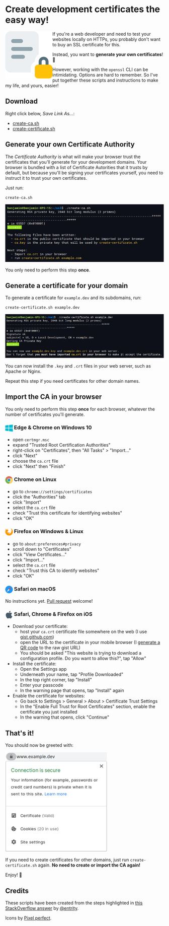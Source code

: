 # Create development certificates the easy way!

<img src="https://raw.githubusercontent.com/BenMorel/dev-certificates/main/images/logo.svg" alt="" align="left" height="150">

If you're a web developer and need to test your websites locally on HTTPs, you probably don't want to buy an SSL certificate for this.

Instead, you want to **generate your own certificates**! 💪

However, working with the `openssl` CLI can be intimidating. Options are hard to remember. So I've put together these scripts and instructions to make my life, and yours, easier!

## Download

Right click below, *Save Link As...*:

- [create-ca.sh](https://raw.githubusercontent.com/BenMorel/dev-certificates/main/create-ca.sh)
- [create-certificate.sh](https://raw.githubusercontent.com/BenMorel/dev-certificates/main/create-certificate.sh)

## Generate your own Certificate Authority

The *Certificate Authority* is what will make your browser trust the certificates that you'll generate for your development domains. Your browser is bundled with a list of Certificate Autorities that it trusts by default, but because you'll be signing your certificates yourself, you need to instruct it to trust your own certificates.

Just run:

```
create-ca.sh 
```

![create-ca.sh](https://raw.githubusercontent.com/BenMorel/dev-certificates/main/images/create-ca.png)

You only need to perform this step **once**.

## Generate a certificate for your domain

To generate a certificate for `example.dev` and its subdomains, run:

```
create-certificate.sh example.dev
```

![create-certificate.sh](https://raw.githubusercontent.com/BenMorel/dev-certificates/main/images/create-certificate.png)

You can now install the `.key` and `.crt` files in your web server, such as Apache or Nginx.

Repeat this step if you need certificates for other domain names.

## Import the CA in your browser

You only need to perform this step **once** for each browser, whatever the number of certificates you'll generate.

### <img src="https://raw.githubusercontent.com/BenMorel/dev-certificates/main/images/windows.svg" alt="" align="center" height="24"> Edge & Chrome on Windows 10

- open `certmgr.msc`
- expand "Trusted Root Certification Authorities"
- right-click on "Certificates", then "All Tasks" > "Import..."
- click "Next"
- choose the `ca.crt` file
- click "Next" then "Finish"

### <img src="https://raw.githubusercontent.com/BenMorel/dev-certificates/main/images/chrome.svg" alt="" align="center" height="24"> Chrome on Linux

- go to `chrome://settings/certificates`
- click the "Authorities" tab
- click "Import"
- select the `ca.crt` file
- check "Trust this certificate for identifying websites"
- click "OK"

### <img src="https://raw.githubusercontent.com/BenMorel/dev-certificates/main/images/firefox.svg" alt="" align="center" height="24"> Firefox on Windows & Linux

- go to `about:preferences#privacy`
- scroll down to "Certificates"
- click "View Certificates..."
- click "Import..."
- select the `ca.crt` file
- check "Trust this CA to identify websites"
- click "OK"

### <img src="https://raw.githubusercontent.com/BenMorel/dev-certificates/main/images/safari.svg" alt="" align="center" height="24"> Safari on macOS

No instructions yet. [Pull request](https://github.com/BenMorel/dev-certificates/pulls) welcome!

### <img src="https://raw.githubusercontent.com/BenMorel/dev-certificates/main/images/apple.svg" alt="" align="center" height="24"> Safari, Chrome & Firefox on iOS

- Download your certificate:
  - host your `ca.crt` certificate file somewhere on the web (I use [gist.github.com](https://gist.github.com/))
  - open the URL to the certificate in your mobile browser (I [generate a QR code](https://qr-code-generator.com/) to the raw gist URL)
  - You should be asked "This website is trying to download a configuration profile. Do you want to allow this?", tap "Allow"
- Install the certificate:
  - Open the Settings app
  - Underneath your name, tap "Profile Downloaded"
  - In the top right corner, tap "Install"
  - Enter your passcode
  - In the warning page that opens, tap "Install" again
- Enable the certificate for websites:
  - Go back to Settings > General > About > Certificate Trust Settings
  - In the "Enable Full Trust for Root Certificates" section, enable the certificate you just installed
  - In the warning that opens, click "Continue"

## That's it!

You should now be greeted with:

![Chrome Secure](https://raw.githubusercontent.com/BenMorel/dev-certificates/main/images/secure.png)

If you need to create certificates for other domains, just run `create-certificate.sh` again.
**No need to create or import the CA again!**

Enjoy! 👋

## Credits

These scripts have been created from the steps highlighted in [this StackOverflow answer](https://stackoverflow.com/a/60516812/759866) by [@entrity](https://github.com/entrity).

Icons by [Pixel perfect](https://www.flaticon.com/authors/pixel-perfect).
